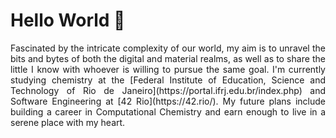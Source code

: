 # Hello World 🙂
<div style="text-align: justify;">
Fascinated by the intricate complexity of our world, my aim is to unravel the bits and bytes of both the digital and material realms, as well as to share the little I know with whoever is willing to pursue the same goal. I'm currently studying chemistry at the [Federal Institute of Education, Science and Technology of Rio de Janeiro](https://portal.ifrj.edu.br/index.php) and Software Engineering at [42 Rio](https://42.rio/). My future plans include building a career in Computational Chemistry and earn enough to live in a serene place with my heart.
</div>
<!--
**Cacophobia/Cacophobia** is a ✨ _special_ ✨ repository because its `README.md` (this file) appears on your GitHub profile.

Here are some ideas to get you started:

- 🔭 I’m currently working on ...
- 🌱 I’m currently learning ...
- 👯 I’m looking to collaborate on ...
- 🤔 I’m looking for help with ...
- 💬 Ask me about ...
- 📫 How to reach me: ...
- 😄 Pronouns: ...
- ⚡ Fun fact: ...
-->

